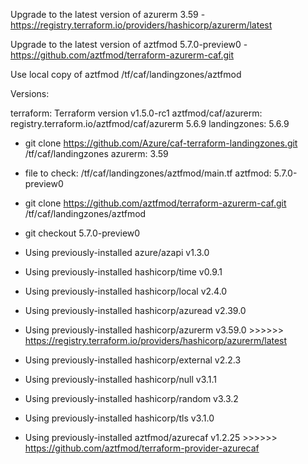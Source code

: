 Upgrade to the latest version of azurerm 3.59 - https://registry.terraform.io/providers/hashicorp/azurerm/latest

Upgrade to the latest version of aztfmod 5.7.0-preview0 - https://github.com/aztfmod/terraform-azurerm-caf.git 

Use local copy of aztfmod /tf/caf/landingzones/aztfmod

Versions:

terraform: Terraform version v1.5.0-rc1
aztfmod/caf/azurerm: registry.terraform.io/aztfmod/caf/azurerm 5.6.9
landingzones: 5.6.9 
  - git clone https://github.com/Azure/caf-terraform-landingzones.git /tf/caf/landingzones
azurerm: 3.59
  - file to check: /tf/caf/landingzones/aztfmod/main.tf
aztfmod: 5.7.0-preview0 
  - git clone https://github.com/aztfmod/terraform-azurerm-caf.git /tf/caf/landingzones/aztfmod 
  - git checkout 5.7.0-preview0

- Using previously-installed azure/azapi v1.3.0
- Using previously-installed hashicorp/time v0.9.1
- Using previously-installed hashicorp/local v2.4.0
- Using previously-installed hashicorp/azuread v2.39.0
- Using previously-installed hashicorp/azurerm v3.59.0 >>>>>> https://registry.terraform.io/providers/hashicorp/azurerm/latest
- Using previously-installed hashicorp/external v2.2.3
- Using previously-installed hashicorp/null v3.1.1
- Using previously-installed hashicorp/random v3.3.2
- Using previously-installed hashicorp/tls v3.1.0
- Using previously-installed aztfmod/azurecaf v1.2.25 >>>>>> https://github.com/aztfmod/terraform-provider-azurecaf

